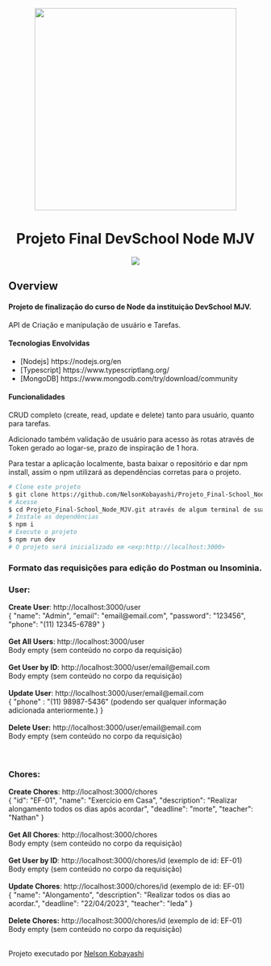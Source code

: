 <p align="center">
  <a href="https://academy.mjvinnovation.com/br/mjvschool/">
    <img width=400px src="https://content.mjvinnovation.com/hubfs/MJV%20School/Logo%20School.jpeg"/>
  </a>
</p> 

<h1 align="center"> Projeto Final DevSchool Node MJV</h1>

<p align="center">
  <img  src="https://img.shields.io/static/v1?label=School Node MJV&message=Nelson Kobayashi&color=7159c1&style=for-the-badge&logo=ghost"/>
</p>

<h2>Overview</h2>
<h4> Projeto de finalização do curso de Node da instituição DevSchool MJV.</h4>
<p>API de Criação e manipulação de usuário e Tarefas.</p>

<h4> Tecnologias Envolvidas </h4>

<ul>	
  <li>[Nodejs] https://nodejs.org/en </li>
  <li>[Typescript] https://www.typescriptlang.org/</li>
  <li>[MongoDB] https://www.mongodb.com/try/download/community </li>
</ul>

<h4> Funcionalidades </h4>
<p>CRUD completo (create, read, update e delete) tanto para usuário, quanto para tarefas.</p> 
<p>Adicionado também validação de usuário para acesso às rotas através de Token gerado ao logar-se, prazo de inspiração de 1 hora.</p>

<p>Para testar a aplicação localmente, basta baixar o repositório e dar npm install, assim o npm utilizará as dependências corretas para o projeto.</p>

```bash
# Clone este projeto
$ git clone https://github.com/NelsonKobayashi/Projeto_Final-School_Node_MJV.git
# Acesse
$ cd Projeto_Final-School_Node_MJV.git através de algum terminal de sua preferência.
# Instale as dependências
$ npm i
# Execute o projeto
$ npm run dev
# O projeto será inicializado em <exp:http://localhost:3000>
```

<h3>Formato das requisições para edição do Postman ou Insominia.</h3>
<p>
  <h3>User:</h3>
</p>
<b>Create User</b>: 
http://localhost:3000/user
<br>
{ "name": "Admin",	"email": "email@email.com", "password": "123456", "phone": "(11) 12345-6789" }
<br><br>
<b>Get All Users</b>: 
http://localhost:3000/user
<br>Body empty (sem conteúdo no corpo da requisição)
<br><br>
<b>Get User by ID</b>: 
http://localhost:3000/user/email@email.com
<br>Body empty (sem conteúdo no corpo da requisição)
<br><br>
<b>Update User</b>: 
http://localhost:3000/user/email@email.com
<br>
{
	"phone" : "(11) 98987-5436"  (podendo ser qualquer informação adicionada anteriormente.)
}
<br><br>
<b>Delete User:</b>
http://localhost:3000/user/email@email.com
<br>Body empty (sem conteúdo no corpo da requisição)
<br><br>
<br>
<p>
  <h3>Chores:</h3>
</p>
<b>Create Chores</b>: 
http://localhost:3000/chores
<br>
{	"id": "EF-01", 	"name": "Exercício em Casa", 	"description": "Realizar alongamento todos os dias após acordar", 	"deadline": "morte", 	"teacher": "Nathan"
}
<br><br>
<b>Get All Chores</b>: 
http://localhost:3000/chores
<br>Body empty (sem conteúdo no corpo da requisição)
<br><br>
<b>Get User by ID</b>: 
http://localhost:3000/chores/id (exemplo de id: EF-01)
<br>Body empty (sem conteúdo no corpo da requisição)
<br><br>
<b>Update Chores</b>: 
http://localhost:3000/chores/id (exemplo de id: EF-01)
<br>
{
	"name": "Alongamento",
	"description": "Realizar todos os dias ao acordar.",
	"deadline": "22/04/2023",
	"teacher": "Ieda"
}
<br><br>
<b>Delete Chores:</b>
http://localhost:3000/chores/id (exemplo de id: EF-01)
<br>Body empty (sem conteúdo no corpo da requisição)
<br><br>

Projeto executado por <a href="https://github.com/NelsonKobayashi" target="_blank">Nelson Kobayashi</a>
